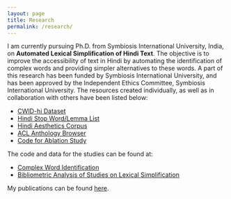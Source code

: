 ```yaml
---
layout: page
title: Research
permalink: /research/
---
```


I am currently pursuing Ph.D. from Symbiosis International University, India,
on <b>Automated Lexical Simplification of Hindi Text</b>.
The objective is to improve the accessibility of text in Hindi by automating the identification 
of complex words and providing simpler alternatives to these words. A part of this research has been
funded by Symbiosis International University, and has been approved by the Independent Ethics Committee, Symbiosis International University.
The resources created individually, as well as in collaboration with others have been listed below: <br>
<ul>
	<li><a href="https://zenodo.org/record/5229160#.Y4h2-XZBy5c">CWID-hi Dataset</a></li>
	<li><a href="https://github.com/gayatrivenugopal/hindi-corpus-stoplemma">Hindi Stop Word/Lemma List</a></li>
	<li><a href="https://github.com/gayatrivenugopal/Hindi-Aesthetics-Corpus">Hindi Aesthetics Corpus</a></li>
	<li><a href="https://github.com/gayatrivenugopal/acl-anthology-browser">ACL Anthology Browser</a></li>
	<li><a href="https://github.com/gayatrivenugopal/ablation-study">Code for Ablation Study</a></li>
</ul>
The code and data for the studies can be found at:
<ul>
<li><a href="https://github.com/gayatrivenugopal/complex-word-identification-hindi">Complex Word Identification</a></li>
<li><a href="https://github.com/gayatrivenugopal/bibliometric_lexical_simplification">Bibliometric Analysis of Studies on Lexical Simplification</a></li>
</ul>
My publications can be found <a href="https://https://scholar.google.com/citations?user=z7J-KOwAAAAJ">here</a>.

